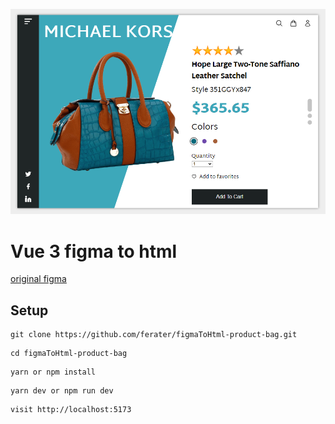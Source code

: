 ![alt text](https://raw.githubusercontent.com/ferater/figmaToHtml-product-bag/main/src/assets/img/secreenshot.png?raw=true)

# Vue 3 figma to html

[original figma](https://www.figma.com/community/file/1082928605854142658)

## Setup
```
git clone https://github.com/ferater/figmaToHtml-product-bag.git
```
```
cd figmaToHtml-product-bag
```
```
yarn or npm install
```
```
yarn dev or npm run dev
```
```
visit http://localhost:5173 
``` 






